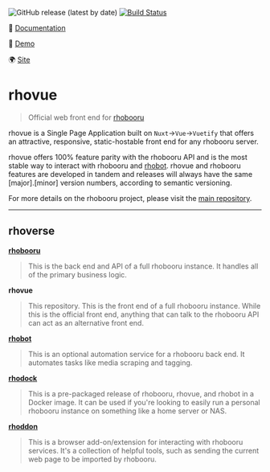 ![GitHub release (latest by date)](https://img.shields.io/github/v/release/rhobooru/rhovue) [![Build Status](https://img.shields.io/endpoint.svg?url=https%3A%2F%2Factions-badge.atrox.dev%2Frhobooru%2Frhovue%2Fbadge%3Fref%3Dmaster&style=flat)](https://actions-badge.atrox.dev/rhobooru/rhovue/goto?ref=master)

📕 [Documentation](https://github.com/rhobooru/rhovue/wiki)

🔧 [Demo](https://demo.rhobooru.com)

🌍 [Site](https://rhobooru.com) 

# rhovue

> Official web front end for [rhobooru](https://github/com/rhobooru/rhobooru)

rhovue is a Single Page Application built on `Nuxt`->`Vue`->`Vuetify` that offers an attractive, responsive, static-hostable front end for any rhobooru server.

rhovue offers 100% feature parity with the rhobooru API and is the most stable way to interact with rhobooru and [rhobot](https://github/com/rhobooru/rhobot). rhovue and rhobooru features are developed in tandem and releases will always have the same [major].[minor] version numbers, according to semantic versioning.

For more details on the rhobooru project, please visit the [main repository](https://github.com/rhobooru/rhobooru).

***

## rhoverse

**[rhobooru](https://github.com/rhobooru/rhobooru)**
> This is the back end and API of a full rhobooru instance. It handles all of the primary business logic.

**rhovue**
> This repository. This is the front end of a full rhobooru instance. While this is the official front end, anything that can talk to the rhobooru API can act as an alternative front end.

**[rhobot](https://github.com/rhobooru/rhobot)**
> This is an optional automation service for a rhobooru back end. It automates tasks like media scraping and tagging.

**[rhodock](https://github.com/rhobooru/rhodock)**
> This is a pre-packaged release of rhobooru, rhovue, and rhobot in a Docker image. It can be used if you're looking to easily run a personal rhobooru instance on something like a home server or NAS.

**[rhoddon](https://github.com/rhobooru/rhoddon)**
> This is a browser add-on/extension for interacting with rhobooru services. It's a collection of helpful tools, such as sending the current web page to be imported by rhobooru.
